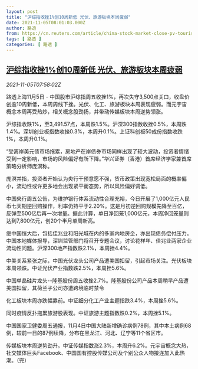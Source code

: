 ```yaml
---
layout: post
title: "沪综指收挫1%创10周新低 光伏、旅游板块本周疲弱"
date: 2021-11-05T08:01:03.000Z
author: 路透
from: https://cn.reuters.com/article/china-stock-market-close-pv-tourism-1105-idCNKBS2HQ0N8
tags: [ 路透 ]
categories: [ 路透 ]
---
```

<!--1636099263000-->
[沪综指收挫1%创10周新低 光伏、旅游板块本周疲弱](https://cn.reuters.com/article/china-stock-market-close-pv-tourism-1105-idCNKBS2HQ0N8)
------

<div>
<div><i>2021-11-05T07:58:02Z</i></div><p>路透上海11月5日 - 中国股市沪综指周五收挫1%，再次失守3,500点关口，收盘价创逾10周新低，本周周线下挫。光伏、化工、旅游板块本周表现疲弱。而元宇宙概念本周再受热炒，相关概念股劲扬，并带动传媒板块本周逆势领涨。</p><p>沪综指收跌1%，至3,491.57点，本周跌1.5%。沪深300指数收挫0.5%，本周跌1.4%。深圳创业板指数收挫0.3%，本周升0.1%。上证科创板50成份指数收跌1%，本周升0.1%。</p><p>“受离岸美元债市场拖累，房地产在岸债券市场同样出现了较大波动，投资者情绪受到一定影响，市场的风险偏好有所下降。”华兴证券（香港）首席经济学家兼首席策略分析师庞溟称。</p><p>庞溟并指，投资者开始认为央行干预意愿不强，货币政策出现宽松局面的概率偏小，流动性或许更多地会出现紧平衡态势，所以风险偏好调低。</p><p>中国央行周五公告，为维护银行体系流动性合理充裕，今日开展了1,000亿元人民币七天期逆回购操作，利率仍持平于2.20%。这是月初逆回购规模先降至百亿，反弹至500亿后再一次增量。据此计算，单日净回笼1,000亿元，本周净回笼量则达到7,800亿元，创20个半月单周新高。</p><p>继中国恒大后，包括佳兆业和阳光城在内的多家内地房企，亦出现债务偿付压力。中国本地媒体报导，深圳监管部门将召开专题会议，讨论花样年、佳兆业两家企业流动性问题。沪深300地产指数跌2.1%，本周挫4.4%。</p><p>中美关系紧张之际，中国光伏龙头公司产品遭美国扣留，引起市场关注。光伏板块本周领跌。中证光伏产业指数跌2.5%，本周挫5.6%。</p><p>中国单晶硅片龙头--隆基股份周五收挫2.7%。隆基股份公司产品本周稍早产品遭美国扣留，其荷兰子公司亦遭跨境临时禁令</p><p>化工板块本周亦跌幅靠前。中证细分化工产业主题指跌3.4%，本周挫5.6%。</p><p>同时疫情反扑拖累旅游股表现。中证旅游主题指数跌0.2%，本周挫5.1%。</p><p>中国国家卫健委周五通报，11月4日中国大陆新增确诊病例78例，其中本土病例68例，较前一日的87例续降，分布在黑龙江、河北、辽宁等11个省区市。</p><p>传媒板块本周逆势劲升。中证传媒指数涨2.3%，本周升6.2%。元宇宙概念大热，社交媒体巨头Facebook、中国国有控股传媒公司及个别公众人物接连加入此热潮。（完）</p>
</div>
